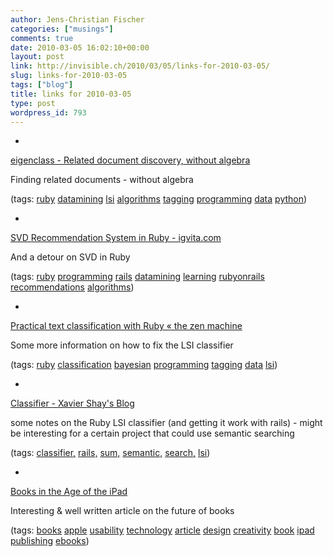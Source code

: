 ```yaml
---
author: Jens-Christian Fischer
categories: ["musings"]
comments: true
date: 2010-03-05 16:02:10+00:00
layout: post
link: http://invisible.ch/2010/03/05/links-for-2010-03-05/
slug: links-for-2010-03-05
tags: ["blog"]
title: links for 2010-03-05
type: post
wordpress_id: 793
---
```


  * 
                

[eigenclass - Related document discovery, without algebra](http://eigenclass.org/hiki/related-document-discovery)


                

Finding related documents - without algebra


                

(tags: [ruby](http://delicious.com/jaycee/ruby) [datamining](http://delicious.com/jaycee/datamining) [lsi](http://delicious.com/jaycee/lsi) [algorithms](http://delicious.com/jaycee/algorithms) [tagging](http://delicious.com/jaycee/tagging) [programming](http://delicious.com/jaycee/programming) [data](http://delicious.com/jaycee/data) [python](http://delicious.com/jaycee/python))


            
  * 
                

[SVD Recommendation System in Ruby - igvita.com](http://www.igvita.com/2007/01/15/svd-recommendation-system-in-ruby/)


                

And a detour on SVD in Ruby


                

(tags: [ruby](http://delicious.com/jaycee/ruby) [programming](http://delicious.com/jaycee/programming) [rails](http://delicious.com/jaycee/rails) [datamining](http://delicious.com/jaycee/datamining) [learning](http://delicious.com/jaycee/learning) [rubyonrails](http://delicious.com/jaycee/rubyonrails) [recommendations](http://delicious.com/jaycee/recommendations) [algorithms](http://delicious.com/jaycee/algorithms))


            
  * 
                

[Practical text classification with Ruby « the zen machine](http://zenmachine.wordpress.com/practical-text-classification-with-ruby/)


                

Some more information on how to fix the LSI classifier


                

(tags: [ruby](http://delicious.com/jaycee/ruby) [classification](http://delicious.com/jaycee/classification) [bayesian](http://delicious.com/jaycee/bayesian) [programming](http://delicious.com/jaycee/programming) [tagging](http://delicious.com/jaycee/tagging) [data](http://delicious.com/jaycee/data) [lsi](http://delicious.com/jaycee/lsi))


            
  * 
                

[Classifier - Xavier Shay's Blog](http://rhnh.net/classifier)


                

some notes on the Ruby LSI classifier (and getting it work with rails) - might be interesting for a certain project that could use semantic searching


                

(tags: [classifier,](http://delicious.com/jaycee/classifier%2C) [rails,](http://delicious.com/jaycee/rails%2C) [sum,](http://delicious.com/jaycee/sum%2C) [semantic,](http://delicious.com/jaycee/semantic%2C) [search,](http://delicious.com/jaycee/search%2C) [lsi](http://delicious.com/jaycee/lsi))


            
  * 
                

[Books in the Age of the iPad](http://craigmod.com/journal/ipad_and_books/)


                

Interesting & well written article on the future of books


                

(tags: [books](http://delicious.com/jaycee/books) [apple](http://delicious.com/jaycee/apple) [usability](http://delicious.com/jaycee/usability) [technology](http://delicious.com/jaycee/technology) [article](http://delicious.com/jaycee/article) [design](http://delicious.com/jaycee/design) [creativity](http://delicious.com/jaycee/creativity) [book](http://delicious.com/jaycee/book) [ipad](http://delicious.com/jaycee/ipad) [publishing](http://delicious.com/jaycee/publishing) [ebooks](http://delicious.com/jaycee/ebooks))


            
